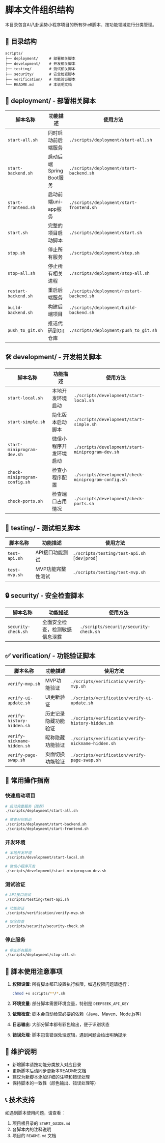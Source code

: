# 脚本文件组织结构

本目录包含AI八卦运势小程序项目的所有Shell脚本，按功能领域进行分类管理。

## 📁 目录结构

```
scripts/
├── deployment/     # 部署相关脚本
├── development/    # 开发相关脚本  
├── testing/        # 测试相关脚本
├── security/       # 安全检查脚本
├── verification/   # 功能验证脚本
└── README.md       # 本说明文档
```

## 🚀 deployment/ - 部署相关脚本

| 脚本名称 | 功能描述 | 使用方法 |
|---------|---------|---------|
| `start-all.sh` | 同时启动前后端服务 | `./scripts/deployment/start-all.sh` |
| `start-backend.sh` | 启动后端Spring Boot服务 | `./scripts/deployment/start-backend.sh` |
| `start-frontend.sh` | 启动前端uni-app服务 | `./scripts/deployment/start-frontend.sh` |
| `start.sh` | 完整的项目启动脚本 | `./scripts/deployment/start.sh` |
| `stop.sh` | 停止所有服务 | `./scripts/deployment/stop.sh` |
| `stop-all.sh` | 停止所有相关进程 | `./scripts/deployment/stop-all.sh` |
| `restart-backend.sh` | 重启后端服务 | `./scripts/deployment/restart-backend.sh` |
| `build-backend.sh` | 构建后端项目 | `./scripts/deployment/build-backend.sh` |
| `push_to_git.sh` | 推送代码到Git仓库 | `./scripts/deployment/push_to_git.sh` |

## 🛠️ development/ - 开发相关脚本

| 脚本名称 | 功能描述 | 使用方法 |
|---------|---------|---------|
| `start-local.sh` | 本地开发环境启动 | `./scripts/development/start-local.sh` |
| `start-simple.sh` | 简化版本启动脚本 | `./scripts/development/start-simple.sh` |
| `start-miniprogram-dev.sh` | 微信小程序开发环境启动 | `./scripts/development/start-miniprogram-dev.sh` |
| `check-miniprogram-config.sh` | 检查小程序配置 | `./scripts/development/check-miniprogram-config.sh` |
| `check-ports.sh` | 检查端口占用情况 | `./scripts/development/check-ports.sh` |

## 🧪 testing/ - 测试相关脚本

| 脚本名称 | 功能描述 | 使用方法 |
|---------|---------|---------|
| `test-api.sh` | API接口功能测试 | `./scripts/testing/test-api.sh [dev\|prod]` |
| `test-mvp.sh` | MVP功能完整性测试 | `./scripts/testing/test-mvp.sh` |

## 🔒 security/ - 安全检查脚本

| 脚本名称 | 功能描述 | 使用方法 |
|---------|---------|---------|
| `security-check.sh` | 全面安全检查，检测敏感信息泄露 | `./scripts/security/security-check.sh` |

## ✅ verification/ - 功能验证脚本

| 脚本名称 | 功能描述 | 使用方法 |
|---------|---------|---------|
| `verify-mvp.sh` | MVP功能验证 | `./scripts/verification/verify-mvp.sh` |
| `verify-ui-update.sh` | UI更新验证 | `./scripts/verification/verify-ui-update.sh` |
| `verify-history-hidden.sh` | 历史记录隐藏功能验证 | `./scripts/verification/verify-history-hidden.sh` |
| `verify-nickname-hidden.sh` | 昵称隐藏功能验证 | `./scripts/verification/verify-nickname-hidden.sh` |
| `verify-page-swap.sh` | 页面切换功能验证 | `./scripts/verification/verify-page-swap.sh` |

## 🎯 常用操作指南

### 快速启动项目
```bash
# 启动完整服务（推荐）
./scripts/deployment/start-all.sh

# 或者分别启动
./scripts/deployment/start-backend.sh
./scripts/deployment/start-frontend.sh
```

### 开发环境
```bash
# 本地开发环境
./scripts/development/start-local.sh

# 微信小程序开发
./scripts/development/start-miniprogram-dev.sh
```

### 测试验证
```bash
# API接口测试
./scripts/testing/test-api.sh

# 功能验证
./scripts/verification/verify-mvp.sh

# 安全检查
./scripts/security/security-check.sh
```

### 停止服务
```bash
# 停止所有服务
./scripts/deployment/stop-all.sh
```

## 📝 脚本使用注意事项

1. **权限设置**: 所有脚本都已设置执行权限，如遇权限问题请运行：
   ```bash
   chmod +x scripts/**/*.sh
   ```

2. **环境变量**: 部分脚本需要环境变量，特别是 `DEEPSEEK_API_KEY`

3. **依赖检查**: 脚本会自动检查必要的依赖（Java、Maven、Node.js等）

4. **日志输出**: 大部分脚本都有彩色输出，便于识别状态

5. **错误处理**: 脚本包含错误处理逻辑，遇到问题会给出明确提示

## 🔧 维护说明

- 新增脚本请按功能分类放入对应目录
- 更新脚本后请同步更新本README文档
- 建议为新脚本添加详细的注释和错误处理
- 保持脚本的一致性（颜色输出、错误处理等）

## 📞 技术支持

如遇到脚本使用问题，请查看：
1. 项目根目录的 `START_GUIDE.md`
2. 各脚本内的注释说明
3. 项目的 `README.md` 文档 